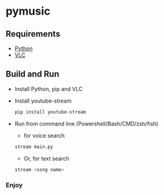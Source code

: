# pymusic

## Requirements

- [Python](https://www.python.org/downloads/)
- [VLC](https://www.videolan.org/)

## Build and Run

- Install Python, pip and VLC
- Install youtube-stream

  ```bash
  pip install youtube-stream
  ```

- Run from command line (Powershell/Bash/CMD/zsh/fish)
  - for voice search

  ```bash
  stream main.py
  ```

  - Or, for text search

  ```bash
  stream <song name>
  ```

### Enjoy

